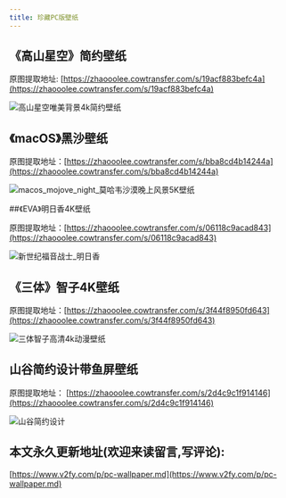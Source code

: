```yaml
---
title: 珍藏PC版壁纸
---
```


## 《高山星空》简约壁纸

原图提取地址: [https://zhaooolee.cowtransfer.com/s/19acf883befc4a](https://zhaooolee.cowtransfer.com/s/19acf883befc4a)

![高山星空唯美背景4k简约壁纸](https://www.v2fy.com/asset/0i/jikemiji/jikemiji-md/pc-wallpaper.assets/%E9%AB%98%E5%B1%B1%E6%98%9F%E7%A9%BA%E5%94%AF%E7%BE%8E%E8%83%8C%E6%99%AF4k%E7%AE%80%E7%BA%A6%E5%A3%81%E7%BA%B8.jpg)





## 《macOS》黑沙壁纸

原图提取地址：[https://zhaooolee.cowtransfer.com/s/bba8cd4b14244a](https://zhaooolee.cowtransfer.com/s/bba8cd4b14244a)

![macos_mojove_night_莫哈韦沙漠晚上风景5K壁纸](https://www.v2fy.com/asset/0i/jikemiji/jikemiji-md/pc-wallpaper.assets/macos_mojove_night_%E8%8E%AB%E5%93%88%E9%9F%A6%E6%B2%99%E6%BC%A0%E6%99%9A%E4%B8%8A%E9%A3%8E%E6%99%AF5K%E5%A3%81%E7%BA%B8.jpg)

##《EVA》明日香4K壁纸

原图提取地址：[https://zhaooolee.cowtransfer.com/s/06118c9acad843](https://zhaooolee.cowtransfer.com/s/06118c9acad843)



![新世纪福音战士_明日香](https://www.v2fy.com/asset/0i/jikemiji/jikemiji-md/pc-wallpaper.assets/%E6%96%B0%E4%B8%96%E7%BA%AA%E7%A6%8F%E9%9F%B3%E6%88%98%E5%A3%AB_%E6%98%8E%E6%97%A5%E9%A6%99.jpg)



## 《三体》智子4K壁纸

原图提取地址：[https://zhaooolee.cowtransfer.com/s/3f44f8950fd643](https://zhaooolee.cowtransfer.com/s/3f44f8950fd643)

![三体智子高清4k动漫壁纸](https://www.v2fy.com/asset/0i/jikemiji/jikemiji-md/pc-wallpaper.assets/%E4%B8%89%E4%BD%93%E6%99%BA%E5%AD%90%E9%AB%98%E6%B8%854k%E5%8A%A8%E6%BC%AB%E5%A3%81%E7%BA%B8.jpg)





## 山谷简约设计带鱼屏壁纸

原图提取地址： [https://zhaooolee.cowtransfer.com/s/2d4c9c1f914146](https://zhaooolee.cowtransfer.com/s/2d4c9c1f914146)

![山谷简约设计](https://www.v2fy.com/asset/0i/jikemiji/jikemiji-md/wallpaper.assets/%E5%B1%B1%E8%B0%B7%E7%AE%80%E7%BA%A6%E8%AE%BE%E8%AE%A1.jpg)





## 本文永久更新地址(欢迎来读留言,写评论):

[https://www.v2fy.com/p/pc-wallpaper.md](https://www.v2fy.com/p/pc-wallpaper.md)

